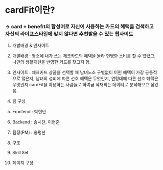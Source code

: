 # cardFit이란?
### -> card + benefit의 합성어로 자신이 사용하는 카드의 혜택을 검색하고 자신의 라이프스타일에 맞지 않다면 추천받을 수 있는 웹사이트

1. 개발배경 & 인사이트
  1. 개발배경 : 평소에 내가 쓰는 체크카드의 혜택을 몰라 현명한 소비를 할 수 없었고, 나만의 생활패턴을 반영한 카드를 찾고자 함.
  2. 인사이트 : 체크카드 상품을 선택할 때 남녀노소 구별없이 어떤 혜택이 가장 공통적으로 많은지, 남녀의 성비에 따른 선호 혜택은 무엇인지, 연령대에 따른 선호 혜택은 무엇인지 cardFit을 이용하는 사람들로 하여금 적재되는 데이터로 분석해보고 싶었음. 

2. 팀 구성
  1. Frontend : 박현민
  2. Backend : 송시찬, 이현준
  3. 팀장(PM) : 송평현

3. 구조


4. Skill Set


5. 페이지 구성

